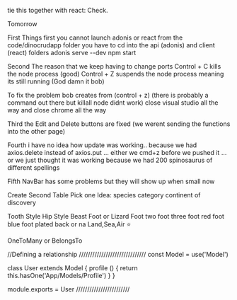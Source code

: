 tie this together with react: Check.


Tomorrow

First Things first you cannot launch adonis or react from the code/dinocrudapp folder
you have to cd into the api (adonis) and client (react) folders
adonis serve --dev
npm start

Second The reason that we keep having to change ports
Control + C kills the node process (good)
Control + Z suspends the node process meaning its still running (God damn it bob)

To fix the problem bob creates from (control + z) (there is probably a command out there but killall node didnt work) close visual studio all the way and close chrome all the way

Third the Edit and Delete buttons are fixed (we werent sending the functions into the other page)

Fourth i have no idea how update was working.. because we had axios.delete instead of axios.put ... either we cmd+z before we pushed it ... or we just thought it was working because we had 200 spinosaurus of different spellings

Fifth NavBar has some problems but they will show up when small now


Create Second Table
 Pick one Idea: 
 species category <or>
continent of discovery <or>

Tooth Style <or>
Hip Style <or>
Beast Foot or Lizard Foot  <or>
two foot three foot red foot blue foot <or>
plated back or na  <or>
Land,Sea,Air <or> :star:

OneToMany or BelongsTo



//Defining a relationship
//////////////////////////////
const Model = use('Model')

class User extends Model {
  profile () {
    return this.hasOne('App/Models/Profile')
  }
}

module.exports = User
////////////////////////

 